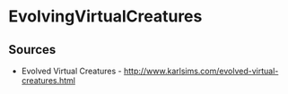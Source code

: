 EvolvingVirtualCreatures
=================

## Sources

- Evolved Virtual Creatures - http://www.karlsims.com/evolved-virtual-creatures.html

